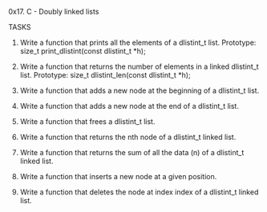 0x17. C - Doubly linked lists

TASKS
1. Write a function that prints all the elements of a dlistint_t list.
	Prototype: size_t print_dlistint(const dlistint_t *h);

2. Write a function that returns the number of elements in a linked dlistint_t list.
	Prototype: size_t dlistint_len(const dlistint_t *h);
3. Write a function that adds a new node at the beginning of a dlistint_t list.

4. Write a function that adds a new node at the end of a dlistint_t list.

5. Write a function that frees a dlistint_t list.

6. Write a function that returns the nth node of a dlistint_t linked list.

7. Write a function that returns the sum of all the data (n) of a dlistint_t linked list.

8. Write a function that inserts a new node at a given position.

9. Write a function that deletes the node at index index of a dlistint_t linked list.
